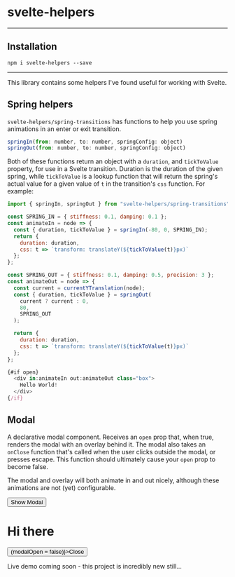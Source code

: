 # svelte-helpers

---

## Installation 

`npm i svelte-helpers --save`

---

This library contains some helpers I've found useful for working with Svelte. 

## Spring helpers

`svelte-helpers/spring-transitions` has functions to help you use spring animations in an enter or exit transition. 

```js
springIn(from: number, to: number, springConfig: object)
springOut(from: number, to: number, springConfig: object)
```

Both of these functions return an object with a `duration`, and `tickToValue` property, for use in a Svelte transition. Duration is the duration of the given spring, while `tickToValue` is a lookup function that will return the spring's actual value for a given value of `t` in the transition's `css` function. For example:

```js
import { springIn, springOut } from "svelte-helpers/spring-transitions";

const SPRING_IN = { stiffness: 0.1, damping: 0.1 };
const animateIn = node => {
  const { duration, tickToValue } = springIn(-80, 0, SPRING_IN);
  return {
    duration: duration,
    css: t => `transform: translateY(${tickToValue(t)}px)`
  };
};

const SPRING_OUT = { stiffness: 0.1, damping: 0.5, precision: 3 };
const animateOut = node => {
  const current = currentYTranslation(node);
  const { duration, tickToValue } = springOut(
    current ? current : 0,
    80,
    SPRING_OUT
  );

  return {
    duration: duration,
    css: t => `transform: translateY(${tickToValue(t)}px)`
  };
};

{#if open}
  <div in:animateIn out:animateOut class="box">
    Hello World!
  </div>
{/if}
```

## Modal

A declarative modal component. Receives an `open` prop that, when true, renders the modal with an overlay behind it. The modal also takes an `onClose` function that's called when the user clicks outside the modal, or presses escape. This function should ultimately cause your `open` prop to become false.

The modal and overlay will both animate in and out nicely, although these animations are not (yet) configurable. 

<script>
  import Modal from "svelte-helpers/Modal";

  let modalOpen = false;
  const closeModal1 = () => (modalOpen = false);
</script>

<button on:click={openModal1}>Show Modal</button>

<Modal open={modalOpen} onClose={closeModal1}>
  <h1>Hi there</h1>
  <button on:click={() => (modalOpen = false)}>Close</button>
</Modal>

Live demo coming soon - this project is incredibly new still... 